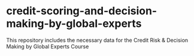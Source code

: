 # credit-scoring-and-decision-making-by-global-experts
This repository includes the necessary data for the Credit Risk &amp; Decision Making by Global Experts Course
